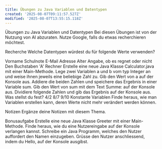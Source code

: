 ```yaml
---
title: Übungen zu Java Variablen und Datentypen
created: '2025-08-07T09:11:57.527Z'
modified: '2025-08-07T13:55:15.118Z'
---
```


Übungen zu Java Variablen und Datentypen
Bei diesen Übungen ist von der Nutzung von AI abzuraten. Nutze Google, falls du etwas recherchieren möchtest.

Recherche
Welche Datentypen würdest du für folgende Werte verwenden?

Vorname
Schulnote
E-Mail Adresse
Alter
Angabe, ob es regnet oder nicht
Den Buchstaben 'A'
Rechner
Erstelle eine neue Java Klasse Calculator.java mit einer Main-Methode.
Lege zwei Variablen a und b vom typ Integer an und weise ihnen jeweils eine beliebige Zahl zu.
Gib den Wert von a auf der Konsole aus.
Addiere die beiden Zahlen und speichere das Ergebnis in einer Variable sum.
Gib den Wert von sum mit dem Text Summe: auf der Konsole aus.
Dividiere folgende Zahlen und gib das Ergebnis auf der Konsole aus. Was stellst du fest?
4/2
8/7
9/10
Konstante Variablen
Finde heraus, wie man Variablen erstellen kann, deren Werte nicht mehr verändert werden können.

Notizen
Ergänze deine Notizen mit diesem Thema.

Bonusaufgabe
Erstelle eine neue Java Klasse Greeter mit einer Main-Methode.
Finde heraus, wie du eine Nutzereingabe auf der Konsole verlangen kannst.
Schreibe ein Java Programm, welches den Nutzer auffordert den Namen einzugeben. Grüsse den Nutzer anschliessend, indem du Hello, <name> auf der Konsole ausgibst.
